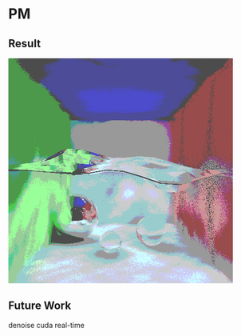 # PM

## Result
![PM](https://raw.githubusercontent.com/iduxinyu/PM/main/PM.png)

## Future Work

denoise
cuda
real-time

